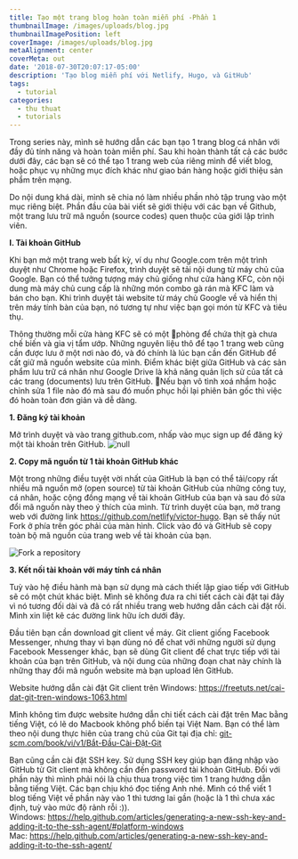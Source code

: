 ```yaml
---
title: Tạo một trang blog hoàn toàn miễn phí -Phần 1
thumbnailImage: /images/uploads/blog.jpg
thumbnailImagePosition: left
coverImage: /images/uploads/blog.jpg
metaAlignment: center
coverMeta: out
date: '2018-07-30T20:07:17-05:00'
description: 'Tạo blog miễn phí với Netlify, Hugo, và GitHub'
tags:
  - tutorial
categories:
  - thu thuat
  - tutorials
---
```

Trong series này, mình sẽ hướng dẫn các bạn tạo 1 trang blog cá nhân với đầy đủ tính năng và hoàn toàn miễn phí. Sau khi hoàn thành tất cả các bước dưới đây, các bạn sẽ có thể tạo 1 trang web của riêng mình để viết blog, hoặc phục vụ những mục đích khác như giao bán hàng hoặc giới thiệu sản phẩm trên mạng.

Do nội dung khá dài, mình sẽ chia nó làm nhiều phần nhỏ tập trung vào một mục riêng biệt. Phần đầu của bài viết sẽ giới thiệu với các bạn về Github, một trang lưu trữ mã nguồn (source codes) quen thuộc của giới lập trình viên.

**I. Tài khoản GitHub**

Khi bạn mở một trang web bất kỳ, ví dụ như Google.com trên một trình duyệt như Chrome hoặc Firefox, trình duyệt sẽ tải nội dung từ máy chủ của Google. Bạn có thể tưởng tượng máy chủ giống như cửa hàng KFC, còn nội dung mà máy chủ cung cấp là những món combo gà rán mà KFC làm và bán cho bạn. Khi trình duyệt tải website từ máy chủ Google về và hiển thị trên máy tính bàn của bạn, nó tương tự như việc bạn gọi món từ KFC và tiêu thụ. 

Thông thường mỗi cửa hàng KFC sẽ có một phòng để chứa thịt gà chưa chế biến và gia vị tẩm ướp. Những nguyên liệu thô để tạo 1 trang web cũng cần được lưu ở một nơi nào đó, và đó chính là lúc bạn cần đến GitHub để cất giữ mã nguồn website của mình. Điểm khác biệt giữa GitHub và các sản phẩm lưu trữ cá nhân như Google Drive là khả năng quản  lịch sử của tất cả các trang (documents) lưu trên GitHub. Nếu bạn vô tình xoá nhầm hoặc chỉnh sửa 1 file nào đó mà sau đó muốn phục hồi lại phiên bản gốc thì việc đó hoàn toàn đơn giản và dễ dàng.

**1. Đăng ký tài khoản**

Mở trình duyệt và vào trang github.com, nhấp vào mục sign up để đăng ký một tài khoản trên GitHub.
![null](/images/uploads/github1.png)

**2. Copy mã nguồn từ 1 tài khoản GitHub khác**  

Một trong những điều tuyệt vời nhất của GitHub là bạn có thể tải/copy rất nhiều mã nguồn mở (open source) từ tài khoản GitHub của những công tuy, cá nhân, hoặc cộng đồng mạng về tài khoản GitHub của bạn và sau đó sửa đổi mã nguồn này theo ý thích của mình. 
Từ trình duyệt của bạn, mở trang web với đường link https://github.com/netlify/victor-hugo. Bạn sẽ thấy nút Fork ở phía trên góc phải của màn hình. Click vào đó và GitHub sẽ copy toàn bộ mã nguồn của trang web về tài khoản của bạn.

![Fork a repository](/images/uploads/screen-shot-2018-08-03-at-4.21.37-pm.png)

**3. Kết nối tài khoản với máy tính cá nhân**  

Tuỳ vào hệ điều hành mà bạn sử dụng mà cách thiết lập giao tiếp với GitHub sẽ có một chút khác biệt. Mình sẽ không đưa ra chi tiết cách cài đặt tại đây vì nó tương đối dài và đã có rất nhiều trang web hướng dẫn cách cài đặt rồi. Mình xin liệt kê các đường link hữu ích dưới đây.

Đầu tiên bạn cần download git client về máy. Git client giống Facebook Messenger, nhưng thay vì bạn dùng nó để chat với những người sử dụng Facebook Messenger khác, bạn sẽ dùng Git client để chat trực tiếp với tài khoản của bạn trên GitHub, và nội dung của những đoạn chat này chính là những thay đổi mã nguồn website mà bạn upload lên GitHub.

Website hướng dẫn cài đặt Git client trên Windows: https://freetuts.net/cai-dat-git-tren-windows-1063.html

Mình không tìm được website hướng dẫn chi tiết cách cài đặt trên Mac bằng tiếng Việt, có lẽ do Macbook không phổ biến tại Việt Nam. Bạn có thể làm theo nội dung thực hiên của trang chủ của Git tại địa chỉ: [git-scm.com/book/vi/v1/Bắt-Đầu-Cài-Đặt-Git](https://git-scm.com/book/vi/v1/B%E1%BA%AFt-%C4%90%E1%BA%A7u-C%C3%A0i-%C4%90%E1%BA%B7t-Git)

Bạn cũng cần cài đặt SSH key. Sử dụng SSH key giúp bạn đăng nhập vào GitHub từ Git client mà không cần đến password tài khoản GitHub. Đối với phần này thì mình phải nói là chịu thua trong việc tìm 1 trang hướng dẫn bằng tiếng Việt. Các bạn chịu khó đọc tiếng Anh nhé. Mình có thể viết 1 blog tiếng Việt về phần này vào 1 thì tương lai gần (hoặc là 1 thì chưa xác định, tuỳ vào mức độ rảnh rỗi :)).<br/>
Windows: https://help.github.com/articles/generating-a-new-ssh-key-and-adding-it-to-the-ssh-agent/#platform-windows<br/>
Mac: https://help.github.com/articles/generating-a-new-ssh-key-and-adding-it-to-the-ssh-agent/<br/>

